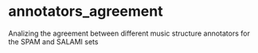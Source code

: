 # annotators_agreement
Analizing the agreement between different music structure annotators for the SPAM and SALAMI sets
